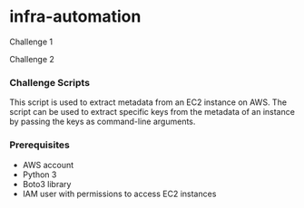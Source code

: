 # infra-automation

Challenge 1







Challenge 2

### Challenge Scripts ###

This script is used to extract metadata from an EC2 instance on AWS. The script can be used to extract specific keys from the metadata of an instance by passing the keys as command-line arguments.

### Prerequisites ###

- AWS account
- Python 3
- Boto3 library
- IAM user with permissions to access EC2 instances
